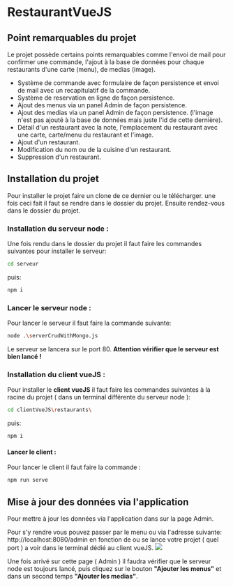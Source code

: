 # RestaurantVueJS

## Point remarquables du projet
Le projet possède certains points remarquables comme l'envoi de mail pour confirmer une commande, l'ajout à la base de données pour chaque restaurants d'une carte (menu), de medias (image).
- Système de commande avec formulaire de façon persistence et envoi de mail avec un recapitulatif de la commande.
- Système de reservation en ligne de façon persistence.
- Ajout des menus via un panel Admin de façon persistence.
- Ajout des medias via un panel Admin de façon persistence. (l'image n'est pas ajouté à la base de données mais juste l'id de cette dernière).
- Détail d'un restaurant avec la note, l'emplacement du restaurant avec une carte, carte/menu du restaurant et l'image.
- Ajout d'un restaurant.
- Modification du nom ou de la cuisine d'un restaurant.
- Suppression d'un restaurant.

## Installation du projet
Pour installer le projet faire un clone de ce dernier ou le télécharger.
une fois ceci fait il faut se rendre dans le dossier du projet.
Ensuite rendez-vous dans le dossier du projet.
### Installation du serveur node :
Une fois rendu dans le dossier du projet il faut faire les commandes suivantes pour installer le serveur:
```sh
cd serveur
```
puis:
```sh
npm i
```

### Lancer le serveur node :
Pour lancer le serveur il faut faire la commande suivante:
```sh
node .\serverCrudWithMongo.js 
```


Le serveur se lancera sur le port 80. **Attention vérifier que le serveur est bien lancé !**

### Installation du client vueJS :
Pour installer le **client vueJS** il faut faire les commandes suivantes à la racine du projet ( dans un terminal différente du serveur node ):
```sh
cd clientVueJS\restaurants\
```
puis:
```sh
npm i
```
#### Lancer le client :
Pour lancer le client il faut faire la commande :
```sh
npm run serve
```

## Mise à jour des données via l'application 

Pour mettre à jour les données via l'application dans sur la page Admin.

Pour s'y rendre vous pouvez passer par le menu ou via l'adresse suivante:
http://localhost:8080/admin
en fonction de ou se lance votre projet ( quel port ) a voir dans le terminal dédié au client vueJS.
![](https://cdn.discordapp.com/attachments/774685916148531242/774685931629707304/unknown.png)

Une fois arrivé sur cette page ( Admin ) il faudra vérifier que le serveur node est toujours lancé, puis cliquez sur le bouton **"Ajouter les menus"** et dans un second temps **"Ajouter les medias"**.
